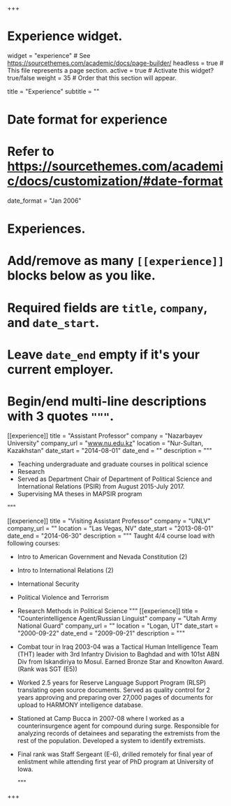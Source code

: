 +++
# Experience widget.
widget = "experience"  # See https://sourcethemes.com/academic/docs/page-builder/
headless = true  # This file represents a page section.
active = true  # Activate this widget? true/false
weight = 35  # Order that this section will appear.

title = "Experience"
subtitle = ""

# Date format for experience
#   Refer to https://sourcethemes.com/academic/docs/customization/#date-format
date_format = "Jan 2006"

# Experiences.
#   Add/remove as many `[[experience]]` blocks below as you like.
#   Required fields are `title`, `company`, and `date_start`.
#   Leave `date_end` empty if it's your current employer.
#   Begin/end multi-line descriptions with 3 quotes `"""`.
[[experience]]
  title = "Assistant Professor"
  company = "Nazarbayev University"
  company_url = "www.nu.edu.kz"
  location = "Nur-Sultan, Kazakhstan"
  date_start = "2014-08-01"
  date_end = ""
  description = """
  
  * Teaching undergraduate and graduate courses in political science
  * Research
  * Served as Department Chair of Department of Political Science and International Relations (PSIR) from August 2015-July 2017.
  * Supervising MA theses in MAPSIR program
  
  """

[[experience]]
  title = "Visiting Assistant Professor"
  company = "UNLV"
  company_url = ""
  location = "Las Vegas, NV"
  date_start = "2013-08-01"
  date_end = "2014-06-30"
  description = """
  Taught 4/4 course load with following courses:
  * Intro to American Government and Nevada Constitution (2)
  * Intro to International Relations (2)
  * International Security 
  * Political Violence and Terrorism
  * Research Methods in Political Science
  """
[[experience]]
  title = "Counterintelligence Agent/Russian Linguist"
  company = "Utah Army National Guard"
  company_url = ""
  location = "Logan, UT"
  date_start = "2000-09-22"
  date_end = "2009-09-21"
  description = """
  
* Combat tour in Iraq  2003-04 was a Tactical Human Intelligence Team (THT) leader with 3rd Infantry Division to Baghdad and with 101st ABN Div from Iskandiriya to Mosul. Earned Bronze Star and Knowlton Award. (Rank was SGT (E5))

* Worked 2.5 years for Reserve Language Support Program (RLSP) translating open source documents. Served as quality control for 2 years approving and preparing over 27,000 pages of documents for upload to HARMONY intelligence database.

* Stationed at Camp Bucca in 2007-08 where I worked as a counterinsurgence agent for compound during surge. Responsible for analyzing records of detainees and separating the extremists from the rest of the population. Developed a system to identify extremists.

* Final rank was Staff Sergeant (E-6), drilled remotely for final year of enlistment while attending first year of PhD program at University of Iowa.
  
  """


+++
